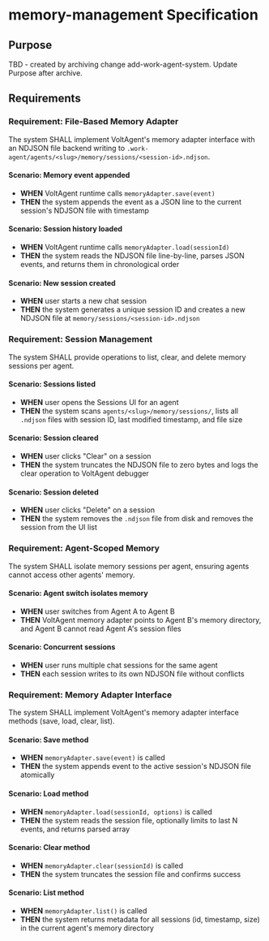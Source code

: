 # memory-management Specification

## Purpose
TBD - created by archiving change add-work-agent-system. Update Purpose after archive.
## Requirements
### Requirement: File-Based Memory Adapter

The system SHALL implement VoltAgent's memory adapter interface with an NDJSON file backend writing to `.work-agent/agents/<slug>/memory/sessions/<session-id>.ndjson`.

#### Scenario: Memory event appended

- **WHEN** VoltAgent runtime calls `memoryAdapter.save(event)`
- **THEN** the system appends the event as a JSON line to the current session's NDJSON file with timestamp

#### Scenario: Session history loaded

- **WHEN** VoltAgent runtime calls `memoryAdapter.load(sessionId)`
- **THEN** the system reads the NDJSON file line-by-line, parses JSON events, and returns them in chronological order

#### Scenario: New session created

- **WHEN** user starts a new chat session
- **THEN** the system generates a unique session ID and creates a new NDJSON file at `memory/sessions/<session-id>.ndjson`

### Requirement: Session Management

The system SHALL provide operations to list, clear, and delete memory sessions per agent.

#### Scenario: Sessions listed

- **WHEN** user opens the Sessions UI for an agent
- **THEN** the system scans `agents/<slug>/memory/sessions/`, lists all `.ndjson` files with session ID, last modified timestamp, and file size

#### Scenario: Session cleared

- **WHEN** user clicks "Clear" on a session
- **THEN** the system truncates the NDJSON file to zero bytes and logs the clear operation to VoltAgent debugger

#### Scenario: Session deleted

- **WHEN** user clicks "Delete" on a session
- **THEN** the system removes the `.ndjson` file from disk and removes the session from the UI list

### Requirement: Agent-Scoped Memory

The system SHALL isolate memory sessions per agent, ensuring agents cannot access other agents' memory.

#### Scenario: Agent switch isolates memory

- **WHEN** user switches from Agent A to Agent B
- **THEN** VoltAgent memory adapter points to Agent B's memory directory, and Agent B cannot read Agent A's session files

#### Scenario: Concurrent sessions

- **WHEN** user runs multiple chat sessions for the same agent
- **THEN** each session writes to its own NDJSON file without conflicts

### Requirement: Memory Adapter Interface

The system SHALL implement VoltAgent's memory adapter interface methods (save, load, clear, list).

#### Scenario: Save method

- **WHEN** `memoryAdapter.save(event)` is called
- **THEN** the system appends event to the active session's NDJSON file atomically

#### Scenario: Load method

- **WHEN** `memoryAdapter.load(sessionId, options)` is called
- **THEN** the system reads the session file, optionally limits to last N events, and returns parsed array

#### Scenario: Clear method

- **WHEN** `memoryAdapter.clear(sessionId)` is called
- **THEN** the system truncates the session file and confirms success

#### Scenario: List method

- **WHEN** `memoryAdapter.list()` is called
- **THEN** the system returns metadata for all sessions (id, timestamp, size) in the current agent's memory directory

